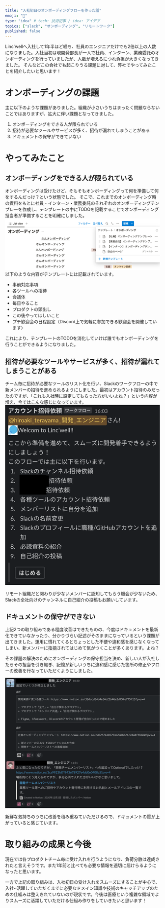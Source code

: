 ```yaml
---
title: "入社初日のオンボーディングフローを作った話"
emoji: "🐡"
type: "idea" # tech: 技術記事 / idea: アイデア
topics: ["slack", "オンボーディング", "リモートワーク"]
published: false
---
```

Linc'wellへ入社して1年半ほど経ち、社員のエンジニアだけでも2倍以上の人数になりました。入社当初は現開発部長が一人で社員、インターン、業務委託のオンボーディングを行っていましたが、人数が増えるにつれ負担が大きくなってきました。
そんなどこの会社でも起こりうる課題に対して、弊社でやってみたことを紹介したいと思います！

# オンボーディングの課題
主に以下のような課題がありました。組織が小さいうちはまったく問題ならないことではありますが、拡大に伴い課題となってきました。

1. オンボーディングをできる人が限られている
2. 招待が必要なツールやサービスが多く、招待が漏れてしまうことがある
3. ドキュメントの保守ができていない

# やってみたこと
## オンボーディングをできる人が限られている
オンボーディングは受けたけど、そもそもオンボーディングって何を準備して何をするんだっけ？という状態でした。
そこで、これまでのオンボーディング時の資料をもとに社員・インターン・業務委託のそれぞれのオンボーディングテンプレーを作成し、テンプレートの中にTODOを記載することでオンボーディング担当者が準備することを明確にしました。
![オンボーディングテンプレート](/images/954a0923c18feb/onboarding_template.png)
以下のような内容がテンプレートには記載されています。
- 事前対応事項
- 各ツールへの招待
- 会議体
- 毎日やること
- プロダクトの頭出し
- この後やってほしいこと
- プチ歓迎会の日程設定（Discord上で気軽に参加できる歓迎会を開催しています）


これにより、テンプレートのTODOを消化していけば誰でもオンボーディングを行うことができるようになりました。

## 招待が必要なツールやサービスが多く、招待が漏れてしまうことがある
チーム毎に招待が必要なツールのリスト化を行い、Slackのワークフローの中で新メンバーの招待を進められるようにしました。最初はアカウント招待のみだったのですが、「これも入社時に設定してもらった方がいいよね？」という内容が増え、今ではこんな感じになっています。
![Slackのワークフロー](/images/954a0923c18feb/slack_workflow.png)


リモート組織だと関わりが少ないメンバーに認知してもらう機会が少ないため、Slackの全社向けのチャンネルに自己紹介の投稿もお願いしています。

## ドキュメントの保守ができない
上記2つの取り組みである程度改善はできたものの、今度はドキュメントを最新化できていなかったり、分かりづらい記述がそのままになっているという課題が出てきました。運用に慣れてくるとちょっとした不便や違和感を感じなくなってしまい、新メンバーに指摘されてはじめて気がつくことが多くあります。よね？

その課題の解決のためにオンボーディングの保守担当を決め、新しい人が入社したらその担当を引き継ぎ、記憶が新しいうちに違和感に感じた箇所の修正やフローの改善を行なっていただくようにしました。

![ドキュメントの保守](/images/954a0923c18feb/maintenance.png)

新鮮な気持ちのうちに改善を積み重ねていただけるので、ドキュメントの質が上がっていると感じています。

# 取り組みの成果と今後
現在では各プロダクトチーム毎に受け入れを行うようになり、負荷分散は達成されたと言えそうです。また1年前と比べても必要な情報を適切に届けらるようになったと思います。

一方で上記の取り組みは、入社初日の受け入れをスムーズにすることが中心で、入社~活躍していただくまでに必要なドメイン知識や技術のキャッチアップのための仕組みは整えきれていないのが現状です。今後は医療という複雑な領域でよりスムーズに活躍していただける仕組み作りをしていきたいと思います！
